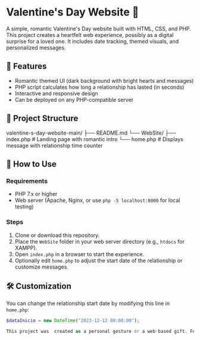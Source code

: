 # Valentine's Day Website 💖

A simple, romantic Valentine's Day website built with HTML, CSS, and PHP. This project creates a heartfelt web experience, possibly as a digital surprise for a loved one. It includes date tracking, themed visuals, and personalized messages.

## 🌟 Features

- Romantic themed UI (dark background with bright hearts and messages)
- PHP script calculates how long a relationship has lasted (in seconds)
- Interactive and responsive design
- Can be deployed on any PHP-compatible server

## 📁 Project Structure
valentine-s-day-website-main/
├── README.md
└── WebSite/
├── index.php # Landing page with romantic intro
└── home.php # Displays message with relationship time counter


## 🚀 How to Use

### Requirements

- PHP 7.x or higher
- Web server (Apache, Nginx, or use `php -S localhost:8000` for local testing)

### Steps

1. Clone or download this repository.
2. Place the `WebSite` folder in your web server directory (e.g., `htdocs` for XAMPP).
3. Open `index.php` in a browser to start the experience.
4. Optionally edit `home.php` to adjust the start date of the relationship or customize messages.

## 🛠 Customization

You can change the relationship start date by modifying this line in `home.php`:

```php
$dataInicio = new DateTime("2023-12-12 00:00:00");

This project was  created as a personal gesture or a web-based gift. Feel free to adapt it and spread the love in your own creative way!
